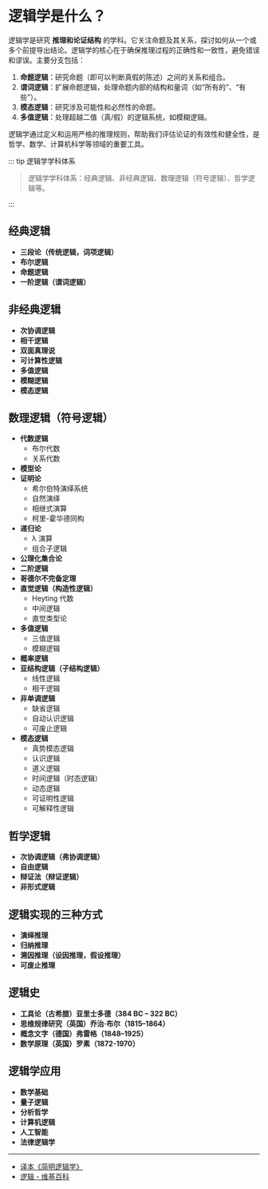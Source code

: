 # 逻辑学是什么？

逻辑学是研究 **推理和论证结构** 的学科。它关注命题及其关系，探讨如何从一个或多个前提导出结论。逻辑学的核心在于确保推理过程的正确性和一致性，避免错误和谬误。主要分支包括：

1. **命题逻辑**：研究命题（即可以判断真假的陈述）之间的关系和组合。
2. **谓词逻辑**：扩展命题逻辑，处理命题内部的结构和量词（如“所有的”、“有些”）。
3. **模态逻辑**：研究涉及可能性和必然性的命题。
4. **多值逻辑**：处理超越二值（真/假）的逻辑系统，如模糊逻辑。

逻辑学通过定义和运用严格的推理规则，帮助我们评估论证的有效性和健全性，是哲学、数学、计算机科学等领域的重要工具。

::: tip 逻辑学学科体系

> 逻辑学学科体系：经典逻辑、非经典逻辑、数理逻辑（符号逻辑）、哲学逻辑等。

:::

## 经典逻辑

- **三段论（传统逻辑，词项逻辑）**
- **布尔逻辑**
- **命题逻辑**
- **一阶逻辑（谓词逻辑）**

## 非经典逻辑

- **次协调逻辑**
- **相干逻辑**
- **双面真理说**
- **可计算性逻辑**
- **多值逻辑**
- **模糊逻辑**
- **模态逻辑**

## 数理逻辑（符号逻辑）

- **代数逻辑**
  - 布尔代数
  - 关系代数
- **模型论**
- **证明论**
  - 希尔伯特演绎系统
  - 自然演绎
  - 相继式演算
  - 柯里-霍华德同构
- **递归论**
  - λ 演算
  - 组合子逻辑
- **公理化集合论**
- **二阶逻辑**
- **哥德尔不完备定理**
- **直觉逻辑（构造性逻辑）**
  - Heyting 代数
  - 中间逻辑
  - 直觉类型论
- **多值逻辑**
  - 三值逻辑
  - 模糊逻辑
- **概率逻辑**
- **亚结构逻辑（子结构逻辑）**
  - 线性逻辑
  - 相干逻辑
- **非单调逻辑**
  - 缺省逻辑
  - 自动认识逻辑
  - 可废止逻辑
- **模态逻辑**
  - 真势模态逻辑
  - 认识逻辑
  - 道义逻辑
  - 时间逻辑（时态逻辑）
  - 动态逻辑
  - 可证明性逻辑
  - 可解释性逻辑

## 哲学逻辑

- **次协调逻辑（弗协调逻辑）**
- **自由逻辑**
- **辩证法（辩证逻辑）**
- **非形式逻辑**

## 逻辑实现的三种方式

- **演绎推理**
- **归纳推理**
- **溯因推理（设因推理，假设推理）**
- **可废止推理**

## 逻辑史

- **工具论（古希腊）亚里士多德（384 BC – 322 BC）**
- **思维规律研究（英国）乔治·布尔（1815–1864）**
- **概念文字（德国）弗雷格（1848–1925）**
- **数学原理（英国）罗素（1872-1970）**

## 逻辑学应用

- **数学基础**
- **量子逻辑**
- **分析哲学**
- **计算机逻辑**
- **人工智能**
- **法律逻辑学**

---

- [译本《简明逻辑学》](https://wxflogic.gitbook.io/logic)
- [逻辑 - 维基百科](https://zh.wikipedia.org/wiki/%E9%80%BB%E8%BE%91)
